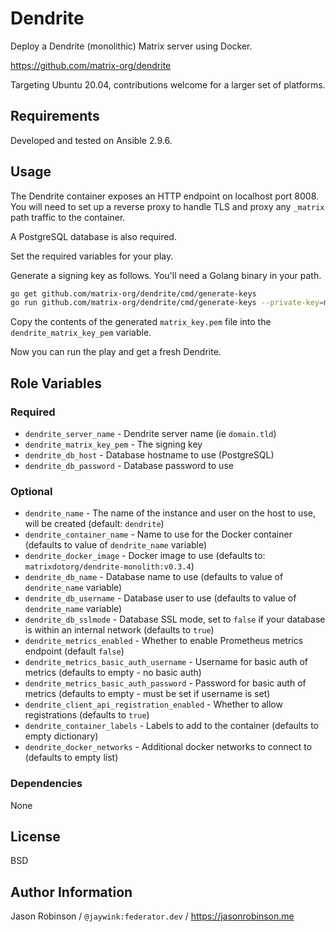 # Dendrite

Deploy a Dendrite (monolithic) Matrix server using Docker.

https://github.com/matrix-org/dendrite

Targeting Ubuntu 20.04, contributions welcome for a larger set of platforms.

## Requirements

Developed and tested on Ansible 2.9.6.

## Usage

The Dendrite container exposes an HTTP endpoint on localhost port 8008. You will need to
set up a reverse proxy to handle TLS and proxy any `_matrix` path traffic to the container.

A PostgreSQL database is also required.

Set the required variables for your play.

Generate a signing key as follows. You'll need a Golang binary in your path.

```bash
go get github.com/matrix-org/dendrite/cmd/generate-keys
go run github.com/matrix-org/dendrite/cmd/generate-keys --private-key=matrix_key.pem
```

Copy the contents of the generated `matrix_key.pem` file into the `dendrite_matrix_key_pem` variable.

Now you can run the play and get a fresh Dendrite.

## Role Variables

### Required

* `dendrite_server_name` - Dendrite server name (ie `domain.tld`)
* `dendrite_matrix_key_pem` - The signing key
* `dendrite_db_host` - Database hostname to use (PostgreSQL)
* `dendrite_db_password` - Database password to use

### Optional

* `dendrite_name` - The name of the instance and user on the host to use, will be created (default: `dendrite`)
* `dendrite_container_name` - Name to use for the Docker container (defaults to value of `dendrite_name` variable)
* `dendrite_docker_image` - Docker image to use (defaults to: `matrixdotorg/dendrite-monolith:v0.3.4`)
* `dendrite_db_name` - Database name to use (defaults to value of `dendrite_name` variable)
* `dendrite_db_username` - Database user to use (defaults to value of `dendrite_name` variable)
* `dendrite_db_sslmode` - Database SSL mode, set to `false` if your database is within an internal network (defaults to `true`)
* `dendrite_metrics_enabled` - Whether to enable Prometheus metrics endpoint (default `false`)
* `dendrite_metrics_basic_auth_username` - Username for basic auth of metrics (defaults to empty - no basic auth)
* `dendrite_metrics_basic_auth_password` - Password for basic auth of metrics (defaults to empty - must be set if username is set)
* `dendrite_client_api_registration_enabled` - Whether to allow registrations (defaults to `true`)
* `dendrite_container_labels` - Labels to add to the container (defaults to empty dictionary)
* `dendrite_docker_networks` - Additional docker networks to connect to (defaults to empty list)

### Dependencies

None

## License

BSD

## Author Information

Jason Robinson / `@jaywink:federator.dev` / https://jasonrobinson.me
